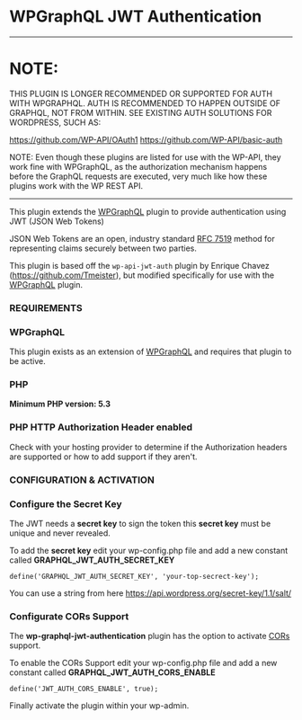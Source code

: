 # WPGraphQL JWT Authentication

---

# NOTE: 
THIS PLUGIN IS LONGER RECOMMENDED OR SUPPORTED FOR AUTH WITH WPGRAPHQL. AUTH IS RECOMMENDED TO HAPPEN OUTSIDE OF GRAPHQL, NOT FROM WITHIN. SEE EXISTING AUTH SOLUTIONS FOR WORDPRESS, SUCH AS: 

https://github.com/WP-API/OAuth1
https://github.com/WP-API/basic-auth

NOTE: Even though these plugins are listed for use with the WP-API, they work fine with WPGraphQL, as the authorization mechanism happens before the GraphQL requests are executed, very much like how these plugins work with the WP REST API.

---


This plugin extends the <a href="https://github.com/wp-graphql/wp-graphql" target="_blank">WPGraphQL</a> plugin to provide authentication using JWT (JSON Web Tokens)

JSON Web Tokens are an open, industry standard [RFC 7519](https://tools.ietf.org/html/rfc7519) method for representing claims securely between two parties.

This plugin is based off the `wp-api-jwt-auth` plugin by Enrique Chavez (https://github.com/Tmeister), but modified specifically for use with the <a href="https://github.com/wp-graphql/wp-graphql" target="_blank">WPGraphQL</a> plugin.

### REQUIREMENTS

### WPGraphQL

This plugin exists as an extension of <a href="https://github.com/wp-graphql/wp-graphql" target="_blank">WPGraphQL</a> and requires that plugin to be active.

### PHP

**Minimum PHP version: 5.3**

### PHP HTTP Authorization Header enabled

Check with your hosting provider to determine if the Authorization headers are supported or how to add support if they aren't.

### CONFIGURATION & ACTIVATION
### Configure the Secret Key

The JWT needs a **secret key** to sign the token this **secret key** must be unique and never revealed.

To add the **secret key** edit your wp-config.php file and add a new constant called **GRAPHQL_JWT_AUTH_SECRET_KEY**

`
define('GRAPHQL_JWT_AUTH_SECRET_KEY', 'your-top-secrect-key');
`

You can use a string from here https://api.wordpress.org/secret-key/1.1/salt/

### Configurate CORs Support

The **wp-graphql-jwt-authentication** plugin has the option to activate [CORs](https://en.wikipedia.org/wiki/Cross-origin_resource_sharing) support.

To enable the CORs Support edit your wp-config.php file and add a new constant called **GRAPHQL_JWT_AUTH_CORS_ENABLE**

`
define('JWT_AUTH_CORS_ENABLE', true);
`

Finally activate the plugin within your wp-admin.
